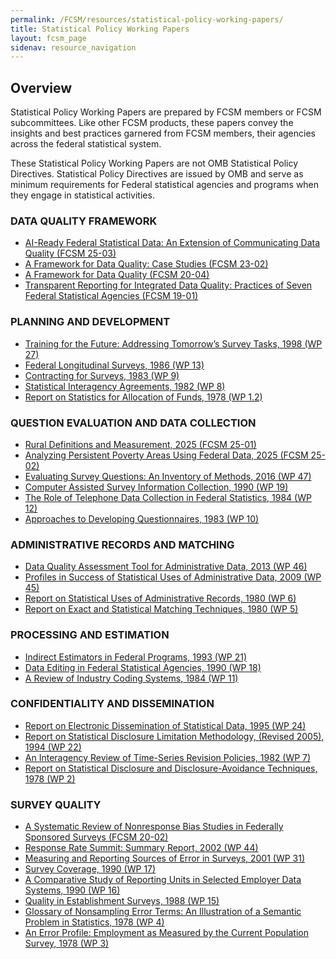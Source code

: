```yaml
---
permalink: /FCSM/resources/statistical-policy-working-papers/
title: Statistical Policy Working Papers
layout: fcsm_page
sidenav: resource_navigation
---
```


<h2 class="page-sub-title">Overview</h2>

<p>Statistical Policy Working Papers are prepared by FCSM members or FCSM subcommittees. Like other FCSM products, these papers convey the insights and best practices garnered from FCSM members, their agencies across the federal statistical system.</p>

<p>These Statistical Policy Working Papers are not OMB Statistical Policy Directives. Statistical Policy Directives are issued by OMB and serve as minimum requirements for Federal statistical agencies and programs when they engage in statistical activities.</p>

<h3 class="page-sub-heading">DATA QUALITY FRAMEWORK</h3>
<ul>
<li><a href="{{ site.baseurl }}/assets/fcsm/files/docs/FCSM.25.03_AI-Ready-Extension-Data-Quality.pdf" target="_blank">AI-Ready Federal Statistical Data: An Extension of Communicating Data Quality (FCSM 25-03)</a></li>
<li><a href="{{ site.baseurl }}/assets/fcsm/files/docs/FCSM.23.02_DQ_case_studies_FINAL.pdf" target="_blank">A Framework for Data Quality: Case Studies (FCSM 23-02)</a></li>
<li><a href="{{site.baseurl}}/assets/fcsm/files/docs/FCSM.20.04_A_Framework_for_Data_Quality.pdf" target="_blank">A Framework for Data Quality (FCSM 20-04)</a></li>
<li><a href="{{site.baseurl}}/assets/fcsm/files/docs/Transparent_Reporting_FCSM_19_01_092719.pdf" target="_blank">Transparent Reporting for Integrated Data Quality: Practices of Seven Federal Statistical Agencies (FCSM 19-01)</a></li>
</ul>

<h3 class="page-sub-heading">PLANNING AND DEVELOPMENT</h3>
<ul>
<li><a href="{{site.baseurl}}/assets/fcsm/files/docs/spwp27.pdf" target="_blank">Training for the Future: Addressing Tomorrow’s Survey Tasks, 1998 (WP 27)</a></li>
<li><a href="{{site.baseurl}}/assets/fcsm/files/docs/spwp13.pdf" target="_blank">Federal Longitudinal Surveys, 1986 (WP 13)</a></li>
<li><a href="{{site.baseurl}}/assets/fcsm/files/docs/spwp9.pdf" target="_blank">Contracting for Surveys, 1983 (WP 9)</a></li>
<li><a href="{{site.baseurl}}/assets/fcsm/files/docs/spwp8.pdf" target="_blank">Statistical Interagency Agreements, 1982 (WP 8)</a></li>
<li><a href="{{site.baseurl}}/assets/fcsm/files/docs/spwp1.pdf" target="_blank">Report on Statistics for Allocation of Funds, 1978 (WP 1.2)</a></li>
</ul>

<h3 class="page-sub-heading">QUESTION EVALUATION AND DATA COLLECTION</h3>
<ul>
<!-- <li><a href="{{site.baseurl}}/assets/fcsm/files/docs/FCSM_SOGI_Terminology_FY20_Report_FINAL.pdf" target="_blank">Updates on Terminology of Sexual Orientation and Gender Identity Survey Measures (FCSM 20-03)</a></li> -->
<li><a href="{{site.baseurl}}/assets/fcsm/files/docs/Rural Definitions and Measurement FCSM 25-01 March 19 2025.pdf" target="_blank">Rural Definitions and Measurement, 2025 (FCSM 25-01)</a></li>
<li><a href="{{site.baseurl}}/assets/fcsm/files/docs/Analyzing Persistent Poverty Areas Using Federal Data FCSM 25-02 March 19 2025.pdf" target="_blank">Analyzing Persistent Poverty Areas Using Federal Data, 2025 (FCSM 25-02)</a></li>
<li><a href="{{site.baseurl}}/assets/fcsm/files/docs/spwp47.pdf" target="_blank">Evaluating Survey Questions: An Inventory of Methods, 2016 (WP 47)</a></li>
<li><a href="{{site.baseurl}}/assets/fcsm/files/docs/spwp19.pdf" target="_blank">Computer Assisted Survey Information Collection, 1990 (WP 19)</a></li>
<li><a href="{{site.baseurl}}/assets/fcsm/files/docs/spwp12.pdf" target="_blank">The Role of Telephone Data Collection in Federal Statistics, 1984 (WP 12)</a></li>
<li><a href="{{site.baseurl}}/assets/fcsm/files/docs/spwp10.pdf" target="_blank">Approaches to Developing Questionnaires, 1983 (WP 10)</a></li>
</ul>

<h3 class="page-sub-heading">ADMINISTRATIVE RECORDS AND MATCHING</h3>
<ul>
<li><a href="{{site.baseurl}}/assets/fcsm/files/docs/DataQualityAssessmentTool.pdf" target="_blank">Data Quality Assessment Tool for Administrative Data, 2013 (WP 46)</a></li>
<li><a href="{{site.baseurl}}/assets/fcsm/files/docs/StatisticalUsesofARData.pdf" target="_blank">Profiles in Success of Statistical Uses of Administrative Data, 2009 (WP 45)</a></li>
<li><a href="{{site.baseurl}}/assets/fcsm/files/docs/spwp6.pdf" target="_blank">Report on Statistical Uses of Administrative Records, 1980 (WP 6)</a></li>
<li><a href="{{site.baseurl}}/assets/fcsm/files/docs/spwp5.pdf" target="_blank">Report on Exact and Statistical Matching Techniques, 1980 (WP 5)</a></li>
</ul>

<h3 class="page-sub-heading">PROCESSING AND ESTIMATION</h3>
<ul>
<li><a href="{{site.baseurl}}/assets/fcsm/files/docs/spwp21.pdf" target="_blank">Indirect Estimators in Federal Programs, 1993 (WP 21)</a></li>
<li><a href="{{site.baseurl}}/assets/fcsm/files/docs/spwp18.pdf" target="_blank">Data Editing in Federal Statistical Agencies, 1990 (WP 18)</a></li>
<li><a href="{{site.baseurl}}/assets/fcsm/files/docs/spwp11.pdf" target="_blank">A Review of Industry Coding Systems, 1984 (WP 11)</a></li>
</ul>

<h3 class="page-sub-heading">CONFIDENTIALITY AND DISSEMINATION</h3>
<ul>
<li><a href="{{site.baseurl}}/assets/fcsm/files/docs/spwp24.pdf" target="_blank">Report on Electronic Dissemination of Statistical Data, 1995 (WP 24)</a></li>
<li><a href="{{site.baseurl}}/assets/fcsm/files/docs/spwp22WithFrontNote.pdf" target="_blank">Report on Statistical Disclosure Limitation Methodology, (Revised 2005), 1994 (WP 22)</a></li>
<li><a href="{{site.baseurl}}/assets/fcsm/files/docs/spwp7.pdf" target="_blank">An Interagency Review of Time-Series Revision Policies, 1982 (WP 7)</a></li>
<li><a href="{{site.baseurl}}/assets/fcsm/files/docs/spwp2.pdf" target="_blank">Report on Statistical Disclosure and Disclosure-Avoidance Techniques, 1978 (WP 2)</a></li>
</ul>

<h3 class="page-sub-heading">SURVEY QUALITY</h3>
<ul>
<li><a href="{{site.baseurl}}/assets/fcsm/files/docs/A_Systematic_Review_of_Nonresponse_Bias_Studies_Federally_Sponsored_SurveysFCSM_20_02_032920.pdf" target="_blank">A Systematic Review of Nonresponse Bias Studies in Federally Sponsored Surveys (FCSM 20-02)</a></li>
<li><a href="{{site.baseurl}}/assets/fcsm/files/docs/summitreportfinal.pdf" target="_blank">Response Rate Summit: Summary Report, 2002 (WP 44)</a></li>
<li><a href="{{site.baseurl}}/assets/fcsm/files/docs/spwp31.pdf" target="_blank">Measuring and Reporting Sources of Error in Surveys, 2001 (WP 31)</a></li>
<li><a href="{{site.baseurl}}/assets/fcsm/files/docs/spwp17.pdf" target="_blank">Survey Coverage, 1990 (WP 17)</a></li>
<li><a href="{{site.baseurl}}/assets/fcsm/files/docs/spwp16.pdf" target="_blank">A Comparative Study of Reporting Units in Selected Employer Data Systems, 1990 (WP 16)</a></li>
<li><a href="{{site.baseurl}}/assets/fcsm/files/docs/spwp15.pdf" target="_blank">Quality in Establishment Surveys, 1988 (WP 15)</a></li>
<li><a href="{{site.baseurl}}/assets/fcsm/files/docs/spwp4.pdf" target="_blank">Glossary of Nonsampling Error Terms: An Illustration of a Semantic Problem in Statistics, 1978 (WP 4)</a></li>
<li><a href="{{site.baseurl}}/assets/fcsm/files/docs/spwp3.pdf" target="_blank">An Error Profile: Employment as Measured by the Current Population Survey, 1978 (WP 3)</a></li>
</ul>
